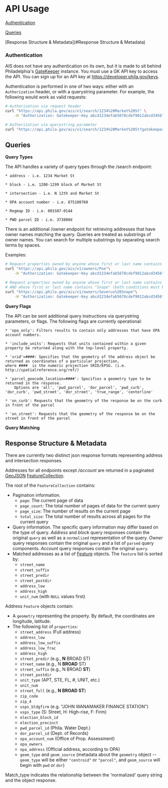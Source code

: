 # API Usage

[Authentication](#Authentication)

[Queries](#Queries)

[Response Structure & Metadata](#Response Structure & Metadata)

### <a name="Authentication"></a>Authentication

AIS does not have any authentication on its own, but it is made to sit behind
Philadelphia's [GateKeeper](developer.phila.gov) instance. You must use a GK
API key to access the API. You can sign up for an API key at
https://developer.phila.gov/keys.

Authentication is performed in one of two ways: either with an `Authorization`
header, or with a querystring parameter.  For example, the following would work
as valid requests:

```bash
# Authorization via request header
curl "https://api.phila.gov/ais/v1/search/1234%20Market%20St" \
    -H "Authorization: Gatekeeper-Key abcd1234efab5678cdef9012abcd3456"
```

```bash
# Authorization via querystring parameter
curl "https://api.phila.gov/ais/v1/search/1234%20Market%20St?gatekeeperKey=abcd1234efab5678cdef9012abcd3456"
```

## <a name="Queries"></a>Queries

**Query Types**

The API handles a variety of query types through the /search endpoint: 

    * address - i.e. 1234 Market St
    
    * block - i.e. 1200-1299 block of Market St
    
    * intersection - i.e. N 12th and Market St
    
    * OPA account number - i.e. 875100760
    
    * Regmap ID - i.e. 001S07-0144
    
    * PWD parcel ID - i.e. 373800d
   
There is an additional /owner endpoint for retrieving addresses that have owner names matching the query. Queries are treated as substrings of owner names. You can search for multiple substrings by separating search terms by spaces.

Examples:
```bash
# Request properties owned by anyone whose first or last name contains "Poe"
curl "https://api.phila.gov/ais/v1/owners/Poe"\
    -H "Authorization: Gatekeeper-Key abcd1234efab5678cdef9012abcd3456"

# Request properties owned by anyone whose first or last name contains "Severus"
# AND whose first or last name contains "Snape" (both conditions must be met)
curl "https://api.phila.gov/ais/v1/owners/Severus%20Snape"\
    -H "Authorization: Gatekeeper-Key abcd1234efab5678cdef9012abcd3456"
```

**Query Flags**

The API can be sent additional query instructions via querystring parameters, or flags. The following flags are currently operational:

    * 'opa_only': Filters results to contain only addresses that have OPA account numbers.
    
    * 'include_units': Requests that units contained within a given property be returned along with the top-level property.
    
    * 'srid'=####: Specifies that the geometry of the address object be returned as coordinates of a particular projection, 
    where ####  is the numeric projection SRID/EPSG. (i.e. http://spatialreference.org/ref/)
    
    * 'parcel_geocode_location=####': Specifies a geometry type to be returned in the response. 
        Options are 'all', 'pwd_parcel', 'dor_parcel', 'pwd_curb', 'dor_curb', 'pwd_street', 'dor_street', 'true_range', 'centerline'
        
    * 'on_curb': Requests that the geometry of the response be on the curb in front of the parcel
    
    * 'on_street': Requests that the geometry of the response be on the street in front of the parcel
    

**Query Matching**



## <a name="Response Structure & Metadata"></a>Response Structure & Metadata

There are currently two distinct json response formats representing address and intersection responses. 

Addresses for all endpoints except */account* are returned in a paginated
[GeoJSON](http://geojson.org/geojson-spec.html) [FeatureCollection](http://geojson.org/geojson-spec.html#feature-collection-objects).

The root of the `FeatureCollection` contains:
* Pagination information.
  * `page`: The current page of data
  * `page_count`: The total number of pages of data for the current query
  * `page_size`: The number of results on the current page
  * `total_size`: The total number of results across all pages for the current
                  query
* Query information. The specific query information may differ based on the type
  of query. *Address* and *block* query responses contain the original `query`
  as well as a `normalized` representation of the query. *Owner* query responses
  contain the original `query` and a list of `parsed` query components.
  *Account* query responses contain the original `query`.
* Matched addresses as a list of [Feature](http://geojson.org/geojson-spec.html#feature-objects)
  objects. The `feature` list is sorted by:
  * `street_name`
  * `street_suffix`
  * `street_predir`
  * `street_postdir`
  * `address_low`
  * `address_high`
  * `unit_num` (with `NULL` values first)

Address `Feature` objects contain:
* A `geometry` representing the property. By default, the coordinates are
  longitude, latitude.
* The following list of `properties`:
  * `street_address` (Full address)
  * `address_low`
  * `address_low_suffix`
  * `address_low_frac`
  * `address_high`
  * `street_predir` (e.g., **N** BROAD ST)
  * `street_name` (e.g., N **BROAD** ST)
  * `street_suffix` (e.g., N BROAD **ST**)
  * `street_postdir`
  * `unit_type` (APT, STE, FL, #, UNIT, etc.)
  * `unit_num`
  * `street_full` (e.g., **N BROAD ST**)
  * `zip_code`
  * `zip_4`
  * `usps_bldgfirm` (e.g. "JOHN WANAMAKER FINANCE STATION")
  * `usps_type` (S: Street, H: High-rise, F: Firm)
  * `election_block_id`
  * `election_precinct`  
  * `pwd_parcel_id` (Phila. Water Dept.)
  * `dor_parcel_id` (Dept. of Records)
  * `opa_account_num` (Office of Prop. Assessment)
  * `opa_owners`
  * `opa_address` (Official address, according to OPA)
  * `geom_type` and `geom_source` (metadata about the `geometry` object --
    `geom_type` will be either `"centroid"` or `"parcel"`, and `geom_source`
    will begin with `pwd` or `dor`)
    
    
Match_type indicates the relationship between the 'normalized' query string and the object response. 
